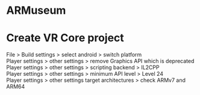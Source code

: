 # ARMuseum
# Create VR Core project
File > Build settings > select android > switch platform <br />
Player settings > other settings > remove Graphics API which is deprecated <br />
Player settings > other settings > scripting backend > IL2CPP <br />
Player settings > other settings > minimum API level > Level 24 <br />
Player settings > other settings target architectures > check ARMv7 and ARM64 <br />
